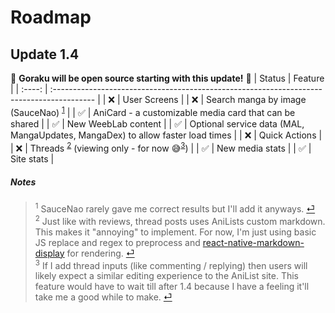 # Roadmap

## Update 1.4
🎉 **Goraku will be open source starting with this update!** 🎉
| Status | Feature                                                                                   |
| :----: | :---------------------------------------------------------------------------------------- |
|   ❌    | User Screens                                                                              |
|   ❌    | Search manga by image (SauceNao) <sup id="a1">[1](#f1)</sup>                              |
|   ✅    | AniCard - a customizable media card that can be shared                                    |
|   ✅    | New WeebLab content                                                                       |
|   ✅    | Optional service data (MAL, MangaUpdates, MangaDex) to allow faster load times            |
|   ❌    | Quick Actions                                                                             |
|   ❌    | Threads <sup id="a2">[2](#f2)</sup> (viewing only - for now 😅<sup id="a3">[3](#f3)</sup>) |
|   ✅    | New media stats                                                                           |
|   ✅    | Site stats                                                                                |

##### Notes
> <sup id="f1">1</sup> SauceNao rarely gave me correct results but I'll add it anyways. [⏎](#a1)  
> <sup id="f2">2</sup> Just like with reviews, thread posts uses AniLists custom markdown. This makes it "annoying" to implement. For now, I'm just using basic JS replace and regex to preprocess and [react-native-markdown-display](https://github.com/iamacup/react-native-markdown-display) for rendering. [⏎](#a2)  
> <sup id="f3">3</sup> If I add thread inputs (like commenting / replying) then users will likely expect a similar editing experience to the AniList site. This feature would have to wait till after 1.4 because I have a feeling it'll take me a good while to make. [⏎](#a3)  